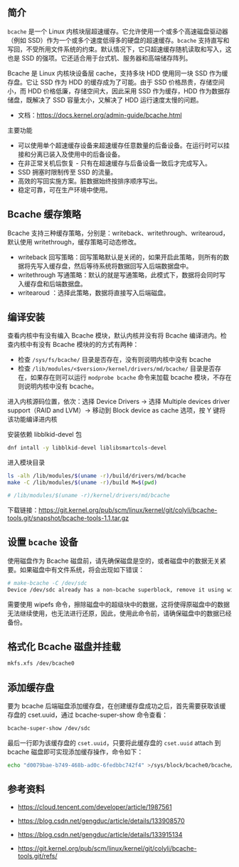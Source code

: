 ## 简介

`bcache` 是一个 Linux 内核块层超速缓存。它允许使用一个或多个高速磁盘驱动器（例如 SSD）作为一个或多个速度低得多的硬盘的超速缓存。`bcache` 支持直写和写回，不受所用文件系统的约束。默认情况下，它只超速缓存随机读取和写入，这也是 SSD 的强项。它还适合用于台式机、服务器和高端储存阵列。

Bcache 是 Linux 内核块设备层 cache，支持多块 HDD 使用同一块 SSD 作为缓存盘。它让 SSD 作为 HDD 的缓存成为了可能。由于 SSD 价格昂贵，存储空间小，而 HDD 价格低廉，存储空间大，因此采用 SSD 作为缓存，HDD 作为数据存储盘，既解决了 SSD 容量太小，又解决了 HDD 运行速度太慢的问题。

- 文档：<https://docs.kernel.org/admin-guide/bcache.html>

主要功能

- 可以使用单个超速缓存设备来超速缓存任意数量的后备设备。在运行时可以挂接和分离已装入及使用中的后备设备。     
- 在非正常关机后恢复 - 只有在超速缓存与后备设备一致后才完成写入。     
- SSD 拥塞时限制传至 SSD 的流量。     
- 高效的写回实施方案。脏数据始终按排序顺序写出。     
- 稳定可靠，可在生产环境中使用。     

## Bcache 缓存策略

Bcache 支持三种缓存策略，分别是：writeback、writethrough、writearoud，默认使用 writethrough，缓存策略可动态修改。

- writeback 回写策略：回写策略默认是关闭的，如果开启此策略，则所有的数据将先写入缓存盘，然后等待系统将数据回写入后端数据盘中。
- writethrough 写通策略：默认的就是写通策略，此模式下，数据将会同时写入缓存盘和后端数据盘。
- writearoud ：选择此策略，数据将直接写入后端磁盘。

## 编译安装

查看内核中有没有编入 Bcache 模块，默认内核并没有将 Bcache 编译进内。检查内核中有没有 Bcache 模块的的方式有两种：

- 检查 `/sys/fs/bcache/` 目录是否存在，没有则说明内核中没有 bcache
- 检查 `/lib/modules/<$version>/kernel/drivers/md/bcache/` 目录是否存在，如果存在则可以运行 `modprobe bcache` 命令来加载 bcache 模块，不存在则说明内核中没有 bcache。

进入内核源码位置，依次：选择 Device Drivers -> 选择 Multiple devices driver support（RAID and LVM）-> 移动到 Block device as cache 选项，按 Y 键将该功能编译进内核

安装依赖 libblkid-devel 包

```bash
dnf intall -y libblkid-devel liblibsmartcols-devel
```

进入模块目录

```bash
ls -alh /lib/modules/$(uname -r)/build/drivers/md/bcache
make -C /lib/modules/$(uname -r)/build M=$(pwd)

# /lib/modules/$(uname -r)/kernel/drivers/md/bcache
```

下载链接：<https://git.kernel.org/pub/scm/linux/kernel/git/colyli/bcache-tools.git/snapshot/bcache-tools-1.1.tar.gz>

## 设置 `bcache` 设备

使用磁盘作为 Bcache 磁盘前，请先确保磁盘是空的，或者磁盘中的数据无关紧要。如果磁盘中有文件系统，将会出现如下错误：

```bash
# make-bcache -C /dev/sdc
Device /dev/sdc already has a non-bcache superblock, remove it using wipefs and wipefs -a
```

需要使用 wipefs 命令，擦除磁盘中的超级块中的数据，这将使得原磁盘中的数据无法继续使用，也无法进行还原，因此，使用此命令前，请确保磁盘中的数据已经备份。

## 格式化 Bcache 磁盘并挂载

```bash
mkfs.xfs /dev/bcache0
```

## 添加缓存盘

要为 bcache 后端磁盘添加缓存盘，在创建缓存盘成功之后，首先需要获取该缓存盘的 cset.uuid，通过 bcache-super-show 命令查看：

```bash
bcache-super-show /dev/sdc
```

最后一行即为该缓存盘的 `cset.uuid`，只要将此缓存盘的 `cset.uuid` attach 到 bcache 磁盘即可实现添加缓存操作，命令如下：

```bash
echo "d0079bae-b749-468b-ad0c-6fedbbc742f4" >/sys/block/bcache0/bcache/attach
```

## 参考资料

- <https://cloud.tencent.com/developer/article/1987561>

- <https://blog.csdn.net/gengduc/article/details/133908570>

- <https://blog.csdn.net/gengduc/article/details/133915134>
- <https://git.kernel.org/pub/scm/linux/kernel/git/colyli/bcache-tools.git/refs/>
